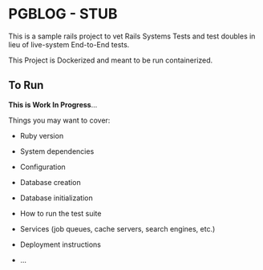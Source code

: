 # PGBLOG - STUB

This is a sample rails project to vet Rails Systems Tests and test doubles in lieu of live-system End-to-End tests.

This Project is Dockerized and meant to be run containerized.

## To Run
**This is Work In Progress**...
 
Things you may want to cover:

* Ruby version

* System dependencies

* Configuration

* Database creation

* Database initialization

* How to run the test suite

* Services (job queues, cache servers, search engines, etc.)

* Deployment instructions

* ...
